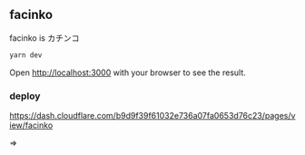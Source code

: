 

## facinko

facinko is カチンコ

```bash
yarn dev
```

Open [http://localhost:3000](http://localhost:3000) with your browser to see the result.


### deploy

https://dash.cloudflare.com/b9d9f39f61032e736a07fa0653d76c23/pages/view/facinko

=>
